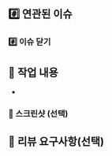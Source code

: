## #️⃣ 연관된 이슈
<!--ex) #이슈번호, #이슈번호-->


### #️⃣ 이슈 닫기
<!--'close #이슈번호' 입력하면 됩니다!-->


## 📝 작업 내용
<!--이번 PR에서 작업한 내용을 간략히 설명해주세요(이미지 첨부 가능)-->
- 

### 📸 스크린샷 (선택)


## 💬 리뷰 요구사항(선택)
<!--작업 중 궁금한 내용이나 논의할 사항을 적어주세요!-->
